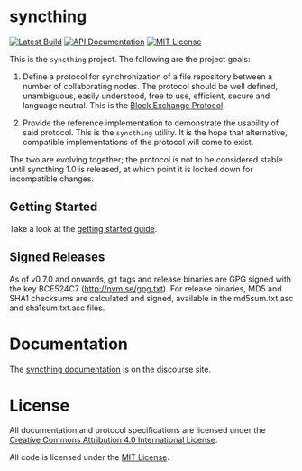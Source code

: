syncthing
=========

[![Latest Build](http://img.shields.io/jenkins/s/http/build.syncthing.net/syncthing.svg?style=flat-square)](http://build.syncthing.net/job/syncthing/lastSuccessfulBuild/)
[![API Documentation](http://img.shields.io/badge/api-Godoc-blue.svg?style=flat-square)](http://godoc.org/github.com/syncthing/syncthing)
[![MIT License](http://img.shields.io/badge/license-MIT-blue.svg?style=flat-square)](http://opensource.org/licenses/MIT)

This is the `syncthing` project. The following are the project goals:

 1. Define a protocol for synchronization of a file repository between a
    number of collaborating nodes. The protocol should be well defined,
    unambiguous, easily understood, free to use, efficient, secure and
    language neutral. This is the [Block Exchange
    Protocol](https://github.com/syncthing/syncthing/blob/master/protocol/PROTOCOL.md).

 2. Provide the reference implementation to demonstrate the usability of
    said protocol. This is the `syncthing` utility. It is the hope that
    alternative, compatible implementations of the protocol will come to
    exist.

The two are evolving together; the protocol is not to be considered
stable until syncthing 1.0 is released, at which point it is locked down
for incompatible changes.

Getting Started
---------------

Take a look at the [getting started guide](http://discourse.syncthing.net/t/getting-started/46).

Signed Releases
---------------

As of v0.7.0 and onwards, git tags and release binaries are GPG signed with
the key BCE524C7 (http://nym.se/gpg.txt). For release binaries, MD5 and
SHA1 checksums are calculated and signed, available in the
md5sum.txt.asc and sha1sum.txt.asc files.

Documentation
=============

The [syncthing
documentation](http://discourse.syncthing.net/category/documentation) is
on the discourse site.

License
=======

All documentation and protocol specifications are licensed
under the [Creative Commons Attribution 4.0 International
License](http://creativecommons.org/licenses/by/4.0/).

All code is licensed under the [MIT
License](https://github.com/syncthing/syncthing/blob/master/LICENSE).
